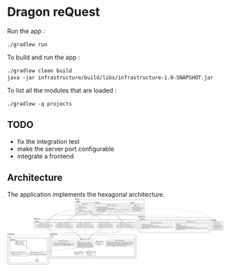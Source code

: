 # Dragon reQuest

Run the app :

```shell script
./gradlew run
```

To build and run the app :

```shell script
./gradlew clean build
java -jar infrastructure/build/libs/infrastructure-1.0-SNAPSHOT.jar
```

To list all the modules that are loaded :

```shell script
./gradlew -q projects
```

## TODO

- fix the integration test
- make the server port configurable
- integrate a frontend

## Architecture

The application implements the hexagonal architecture.
<img src="./doc/hexagonal-architecture.svg">
